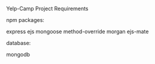 Yelp-Camp Project Requirements

npm packages:

express
ejs
mongoose
method-override
morgan
ejs-mate

database:

mongodb

